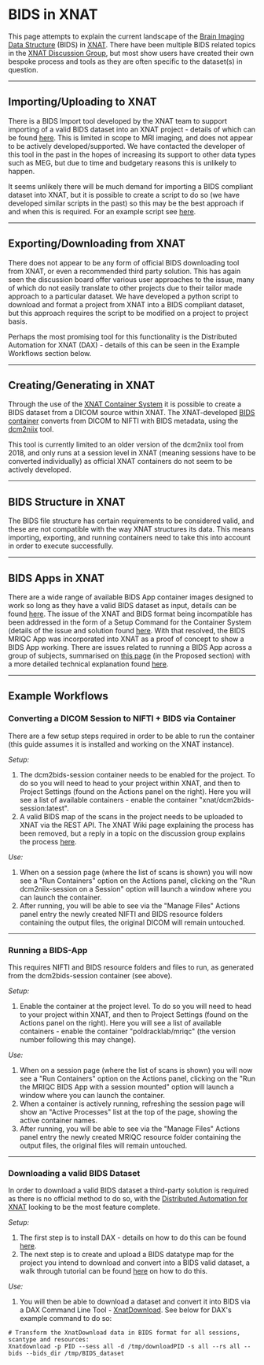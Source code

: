 # BIDS in XNAT

This page attempts to explain the current landscape of the [Brain Imaging Data Structure](https://bids.neuroimaging.io) (BIDS) in [XNAT](https://www.xnat.org/). There have been multiple BIDS related topics in the [XNAT Discussion Group](https://groups.google.com/forum/#!forum/xnat_discussion), but most show users have created their own bespoke process and tools as they are often specific to the dataset(s) in question.

---

## Importing/Uploading to XNAT

There is a BIDS Import tool developed by the XNAT team to support importing of a valid BIDS dataset into an XNAT project - details of which can be found [here](https://bitbucket.org/mohanar_radiologics/xnat_bids_importer/src/master/). This is limited in scope to MRI imaging, and does not appear to be actively developed/supported. We have contacted the developer of this tool in the past in the hopes of increasing its support to other data types such as MEG, but due to time and budgetary reasons this is unlikely to happen.

It seems unlikely there will be much demand for importing a BIDS compliant dataset into XNAT, but it is possible to create a script to do so (we have developed similar scripts in the past) so this may be the best approach if and when this is required. For an example script see [here](https://issues.dpuk.org/dpuk/node/snippets/10).

---

## Exporting/Downloading from XNAT

There does not appear to be any form of official BIDS downloading tool from XNAT, or even a recommended third party solution. This has again seen the discussion board offer various user approaches to the issue, many of which do not easily translate to other projects due to their tailor made approach to a particular dataset. We have developed a python script to download and format a project from XNAT into a BIDS compliant dataset, but this approach requires the script to be modified on a project to project basis.

Perhaps the most promising tool for this functionality is the Distributed Automation for XNAT (DAX) - details of this can be seen in the Example Workflows section below.

---

## Creating/Generating in XNAT

Through the use of the [XNAT Container System](https://wiki.xnat.org/container-service/) it is possible to create a BIDS dataset from a DICOM source within XNAT. The XNAT-developed [BIDS container](https://github.com/NrgXnat/docker-images/tree/master/dcm2bids-session) converts from DICOM to NIFTI with BIDS metadata, using the [dcm2niix](https://github.com/rordenlab/dcm2niix) tool.

This tool is currently limited to an older version of the dcm2niix tool from 2018, and only runs at a session level in XNAT (meaning sessions have to be converted individually) as official XNAT containers do not seem to be actively developed.

---

## BIDS Structure in XNAT

The BIDS file structure has certain requirements to be considered valid, and these are not compatible with the way XNAT structures its data. This means importing, exporting, and running containers need to take this into account in order to execute successfully.

---

## BIDS Apps in XNAT

There are a wide range of available BIDS App container images designed to work so long as they have a valid BIDS dataset as input, details can be found [here](https://bids-apps.neuroimaging.io/). The issue of the XNAT and BIDS format being incompatible has been addressed in the form of a Setup Command for the Container System (details of the issue and solution found [here](https://wiki.xnat.org/container-service/setup-commands-53674443.html). With that resolved, the BIDS MRIQC App was incorporated into XNAT as a proof of concept to show a BIDS App working. There are issues related to running a BIDS App across a group of subjects, summarised on [this page](https://wiki.xnat.org/container-service/list-of-containers-and-commands-36372911.html) (in the Proposed section) with a more detailed technical explanation found [here](https://wiki.xnat.org/container-service/bulk-launching-containers-35029445.html).

---

## Example Workflows

### Converting a DICOM Session to NIFTI + BIDS via Container

There are a few setup steps required in order to be able to run the container (this guide assumes it is installed and working on the XNAT instance).

*Setup:*

1. The dcm2bids-session container needs to be enabled for the project. To do so you will need to head to your project within XNAT, and then to Project Settings (found on the Actions panel on the right). Here you will see a list of available containers - enable the container "xnat/dcm2bids-session:latest".
2. A valid BIDS map of the scans in the project needs to be uploaded to XNAT via the REST API. The XNAT Wiki page explaining the process has been removed, but a reply in a topic on the discussion group explains the process [here](https://groups.google.com/g/xnat_discussion/c/qPXd_L2r-6Y/m/SC5Jxzj9AgAJ).

*Use:*

1. When on a session page (where the list of scans is shown) you will now see a "Run Containers" option on the Actions panel, clicking on the "Run dcm2niix-session on a Session" option will launch a window where you can launch the container.
2. After running, you will be able to see via the "Manage Files" Actions panel entry the newly created NIFTI and BIDS resource folders containing the output files, the original DICOM will remain untouched.

---

### Running a BIDS-App

This requires NIFTI and BIDS resource folders and files to run, as generated from the dcm2bids-session container (see above).

*Setup:*

1. Enable the container at the project level. To do so you will need to head to your project within XNAT, and then to Project Settings (found on the Actions panel on the right). Here you will see a list of available containers - enable the container "poldracklab/mriqc" (the version number following this may change).

*Use:*

1. When on a session page (where the list of scans is shown) you will now see a "Run Containers" option on the Actions panel, clicking on the "Run the MRIQC BIDS App with a session mounted" option will launch a window where you can launch the container.
2. When a container is actively running, refreshing the session page will show an "Active Processes" list at the top of the page, showing the active container names.
3. After running, you will be able to see via the "Manage Files" Actions panel entry the newly created MRIQC resource folder containing the output files, the original files will remain untouched.

---

### Downloading a valid BIDS Dataset

In order to download a valid BIDS dataset a third-party solution is required as there is no official method to do so, with the [Distributed Automation for XNAT](https://github.com/VUIIS/dax (DAX)) looking to be the most feature complete.

*Setup:*

1. The first step is to install DAX - details on how to do this can be found [here](https://dax.readthedocs.io/en/latest/).
2. The next step is to create and upload a BIDS datatype map for the project you intend to download and convert into a BIDS valid dataset, a walk through tutorial can be found [here](https://dax.readthedocs.io/en/latest/BIDS_walkthrough.html) on how to do this.

*Use:*

1. You will then be able to download a dataset and convert it into BIDS via a DAX Command Line Tool - [XnatDownload](https://dax.readthedocs.io/en/latest/dax_command_line_tools.html#xnatdownload). See below for DAX's example command to do so:

```
# Transform the XnatDownload data in BIDS format for all sessions, scantype and resources:
Xnatdownload -p PID --sess all -d /tmp/downloadPID -s all --rs all --bids --bids_dir /tmp/BIDS_dataset
```
